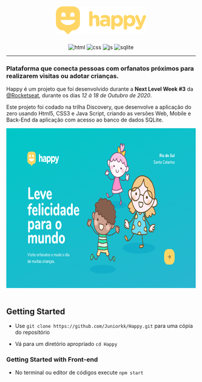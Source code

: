 
<!-- VARS -->
[Logo]: https://github.com/Juniorkk/Happy/blob/master/.github/docs/img/logow.png
[js]: https://img.shields.io/badge/JS-Frontend_and_backend-yellow?style=for-the-badge&logo=javascript
[css]: https://img.shields.io/badge/CSS3-Styles-blue?style=for-the-badge&logo=css3
[html]:https://img.shields.io/badge/html5-Web_whith_handlebars-orange?style=for-the-badge&logo=html5
[sqlite]:https://img.shields.io/badge/SQLite-Database-blue?style=for-the-badge&logo=sqlite
<!-- VARS -->


<div align="center">
            
 # ![Logo]
 
 ![html]
 ![css]
 ![js]
 ![sqlite]

 </div>

 ---


### Plataforma que conecta pessoas com orfanatos próximos para realizarem visitas ou adotar crianças.

Happy é um projeto que foi desenvolvido durante a **Next Level Week #3** da [@Rocketseat](https://github.com/Rocketseat), durante os dias _12 à 18 de Outubro de 2020_.

Este projeto foi codado na trilha Discovery, que desenvolve a aplicação do zero usando Html5, CSS3 e Java Script, criando as versões Web, Mobile e Back-End da aplicação com acesso ao banco de dados SQLite.

<div aling="center">
<img src="./.github/docs/img/home.png" alt="Landing page" height=425>
</div>

<br>

## Getting Started

- Use  `git clone https://github.com/Juniorkk/Happy.git` para uma cópia do repositório

- Vá para um diretório apropriado `cd Happy` <br>

### Getting Started with Front-end

- No terminal ou editor de códigos execute `npm start`




